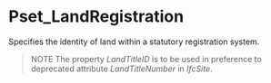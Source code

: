 # Pset_LandRegistration

Specifies the identity of land within a statutory registration system.<!-- end of definition -->

> NOTE  The property _LandTitleID_ is to be used in preference to deprecated attribute _LandTitleNumber_ in _IfcSite_.
